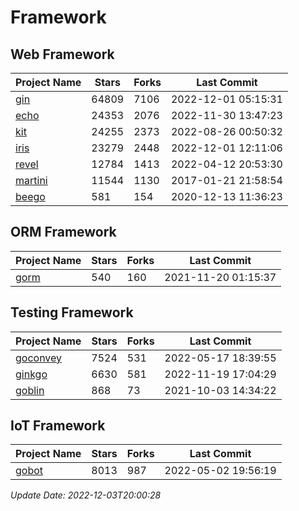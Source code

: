 # Framework

## Web Framework
| Project Name | Stars | Forks | Last Commit |
| ------------ | ----- | ----- | ----------- |
| [gin](https://github.com/gin-gonic/gin) | 64809 | 7106 | 2022-12-01 05:15:31 |
| [echo](https://github.com/labstack/echo) | 24353 | 2076 | 2022-11-30 13:47:23 |
| [kit](https://github.com/go-kit/kit) | 24255 | 2373 | 2022-08-26 00:50:32 |
| [iris](https://github.com/kataras/iris) | 23279 | 2448 | 2022-12-01 12:11:06 |
| [revel](https://github.com/revel/revel) | 12784 | 1413 | 2022-04-12 20:53:30 |
| [martini](https://github.com/go-martini/martini) | 11544 | 1130 | 2017-01-21 21:58:54 |
| [beego](https://github.com/astaxie/beego) | 581 | 154 | 2020-12-13 11:36:23 |

## ORM Framework
| Project Name | Stars | Forks | Last Commit |
| ------------ | ----- | ----- | ----------- |
| [gorm](https://github.com/jinzhu/gorm) | 540 | 160 | 2021-11-20 01:15:37 |

## Testing Framework
| Project Name | Stars | Forks | Last Commit |
| ------------ | ----- | ----- | ----------- |
| [goconvey](https://github.com/smartystreets/goconvey) | 7524 | 531 | 2022-05-17 18:39:55 |
| [ginkgo](https://github.com/onsi/ginkgo) | 6630 | 581 | 2022-11-19 17:04:29 |
| [goblin](https://github.com/franela/goblin) | 868 | 73 | 2021-10-03 14:34:22 |

## IoT Framework
| Project Name | Stars | Forks | Last Commit |
| ------------ | ----- | ----- | ----------- |
| [gobot](https://github.com/hybridgroup/gobot) | 8013 | 987 | 2022-05-02 19:56:19 |

*Update Date: 2022-12-03T20:00:28*